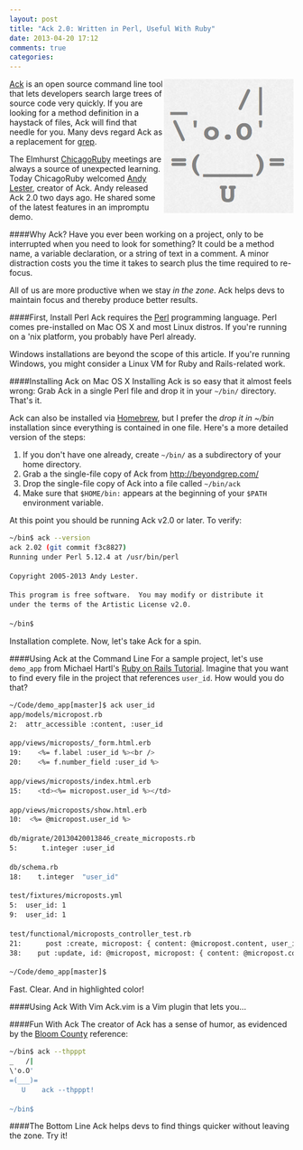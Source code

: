 ```yaml
---
layout: post
title: "Ack 2.0: Written in Perl, Useful With Ruby"
date: 2013-04-20 17:12
comments: true
categories: 
---
```

<img src="/images/ack.png" align="right" height="237" width="230" alt="Ack Linux Mac OS X" title="Ack Linux Mac OS X">

[Ack](http://beyondgrep.com/) is an open source command line tool that lets developers search large trees of source code very quickly. If you are looking for a method definition in a haystack of files, Ack will find that needle for you. Many devs regard Ack as a replacement for [grep](http://en.wikipedia.org/wiki/Grep).

The Elmhurst [ChicagoRuby](http://chicagoruby.org) meetings are always a source of unexpected learning. Today ChicagoRuby welcomed [Andy Lester](http://twitter.com/petdance), creator of Ack. Andy released Ack 2.0 two days ago. He shared some of the latest features in an impromptu demo.

<!--more-->
####Why Ack?
Have you ever been working on a project, only to be interrupted when you need to look for something? It could be a method name, a variable declaration, or a string of text in a comment. A minor distraction costs you the time it takes to search plus the time required to re-focus.

All of us are more productive when we stay _in the zone_. Ack helps devs to maintain focus and thereby produce better results.

####First, Install Perl
Ack requires the [Perl](http://en.wikipedia.org/wiki/Perl) programming language. Perl comes pre-installed on Mac OS X and most Linux distros. If you're running on a 'nix platform, you probably have Perl already.

Windows installations are beyond the scope of this article. If you're running Windows, you might consider a Linux VM for Ruby and Rails-related work.

####Installing Ack on Mac OS X
Installing Ack is so easy that it almost feels wrong: Grab Ack in a single Perl file and drop it in your `~/bin/` directory. That's it. 

Ack can also be installed via [Homebrew](http://mxcl.github.io/homebrew/), but I prefer the _drop it in ~/bin_ installation since everything is contained in one file. Here's a more detailed version of the steps:

1. If you don't have one already, create `~/bin/` as a subdirectory of your home directory.
2. Grab a the single-file copy of Ack from [http://beyondgrep.com/ ](http://beyondgrep.com/)
3. Drop the single-file copy of Ack into a file called `~/bin/ack`
4. Make sure that `$HOME/bin:` appears at the beginning of your `$PATH` environment variable.

At this point you should be running Ack v2.0 or later. To verify:

```bash
~/bin$ ack --version
ack 2.02 (git commit f3c8827)
Running under Perl 5.12.4 at /usr/bin/perl

Copyright 2005-2013 Andy Lester.

This program is free software.  You may modify or distribute it
under the terms of the Artistic License v2.0.

~/bin$
```

Installation complete. Now, let's take Ack for a spin.

####Using Ack at the Command Line
For a sample project, let's use `demo_app` from Michael Hartl's [Ruby on
Rails Tutorial](http://rubyonrailstutorial.com). Imagine that you want
to find every file in the project that references `user_id`. How would
you do that?

```bash
~/Code/demo_app[master]$ ack user_id
app/models/micropost.rb
2:  attr_accessible :content, :user_id

app/views/microposts/_form.html.erb
19:    <%= f.label :user_id %><br />
20:    <%= f.number_field :user_id %>

app/views/microposts/index.html.erb
15:    <td><%= micropost.user_id %></td>

app/views/microposts/show.html.erb
10:  <%= @micropost.user_id %>

db/migrate/20130420013846_create_microposts.rb
5:      t.integer :user_id

db/schema.rb
18:    t.integer  "user_id"

test/fixtures/microposts.yml
5:  user_id: 1
9:  user_id: 1

test/functional/microposts_controller_test.rb
21:      post :create, micropost: { content: @micropost.content, user_id: @micropost.user_id }
38:    put :update, id: @micropost, micropost: { content: @micropost.content, user_id: @micropost.user_id }

~/Code/demo_app[master]$
```

Fast. Clear. And in highlighted color!

####Using Ack With Vim
Ack.vim is a Vim plugin that lets you...


####Fun With Ack
The creator of Ack has a sense of humor, as evidenced by the [Bloom County](http://www.berkeleybreathed.com/pages/About.asp) reference:

```bash
~/bin$ ack --thpppt
_   /|
\'o.O'
=(___)=
   U    ack --thpppt!

~/bin$
```

####The Bottom Line
Ack helps devs to find things quicker without leaving the zone. Try it!

